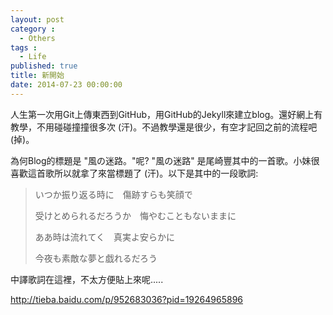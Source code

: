 ```yaml
---
layout: post
category : 
  - Others
tags : 
  - Life
published: true
title: 新開始
date: 2014-07-23 00:00:00
---
```

人生第一次用Git上傳東西到GitHub，用GitHub的Jekyll來建立blog。還好網上有教學，不用碰碰撞撞很多次 (汗)。不過教學還是很少，有空才記回之前的流程吧 (掉)。

為何Blog的標題是 "風の迷路。"呢? "風の迷路" 是尾崎豐其中的一首歌。小妹很喜歡這首歌所以就拿了來當標題了 (汗)。以下是其中的一段歌詞:



> いつか振り返る時に　傷跡すらも笑顔で
>
> 受けとめられるだろうか　悔やむこともないままに
>
> ああ時は流れてく　真実よ安らかに
>
> 今夜も素敵な夢と戯れるだろう  




中譯歌詞在這裡，不太方便貼上來呢.....

<http://tieba.baidu.com/p/952683036?pid=19264965896>

<!-- more -->
